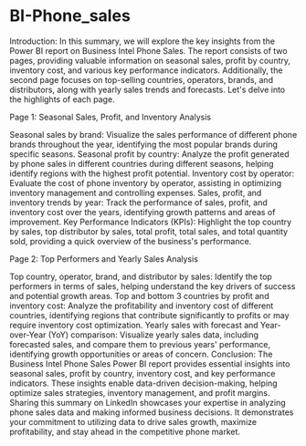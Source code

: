 # BI-Phone_sales

Introduction:
In this summary, we will explore the key insights from the Power BI report on Business Intel Phone Sales. The report consists of two pages, providing valuable information on seasonal sales, profit by country, inventory cost, and various key performance indicators. Additionally, the second page focuses on top-selling countries, operators, brands, and distributors, along with yearly sales trends and forecasts. Let's delve into the highlights of each page.

Page 1: Seasonal Sales, Profit, and Inventory Analysis

Seasonal sales by brand: Visualize the sales performance of different phone brands throughout the year, identifying the most popular brands during specific seasons.
Seasonal profit by country: Analyze the profit generated by phone sales in different countries during different seasons, helping identify regions with the highest profit potential.
Inventory cost by operator: Evaluate the cost of phone inventory by operator, assisting in optimizing inventory management and controlling expenses.
Sales, profit, and inventory trends by year: Track the performance of sales, profit, and inventory cost over the years, identifying growth patterns and areas of improvement.
Key Performance Indicators (KPIs): Highlight the top country by sales, top distributor by sales, total profit, total sales, and total quantity sold, providing a quick overview of the business's performance.


Page 2: Top Performers and Yearly Sales Analysis

Top country, operator, brand, and distributor by sales: Identify the top performers in terms of sales, helping understand the key drivers of success and potential growth areas.
Top and bottom 3 countries by profit and inventory cost: Analyze the profitability and inventory cost of different countries, identifying regions that contribute significantly to profits or may require inventory cost optimization.
Yearly sales with forecast and Year-over-Year (YoY) comparison: Visualize yearly sales data, including forecasted sales, and compare them to previous years' performance, identifying growth opportunities or areas of concern.
Conclusion:
The Business Intel Phone Sales Power BI report provides essential insights into seasonal sales, profit by country, inventory cost, and key performance indicators. These insights enable data-driven decision-making, helping optimize sales strategies, inventory management, and profit margins. Sharing this summary on LinkedIn showcases your expertise in analyzing phone sales data and making informed business decisions. It demonstrates your commitment to utilizing data to drive sales growth, maximize profitability, and stay ahead in the competitive phone market.
